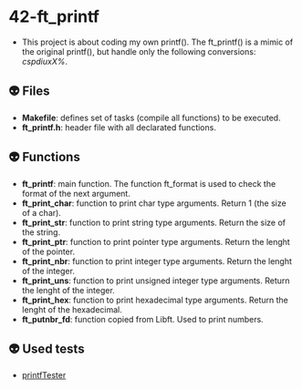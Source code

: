 # 42-ft_printf
- This project is about coding my own printf(). The ft_printf() is a mimic of the original printf(), but handle only the following conversions: *cspdiuxX%*.

## :alien: Files
- **Makefile**: defines set of tasks (compile all functions) to be executed.
- **ft_printf.h**: header file with all declarated functions.

## :alien: Functions
- **ft_printf**: main function. The function ft_format is used to check the format of the next argument.
- **ft_print_char**: function to print char type arguments. Return 1 (the size of a char).
- **ft_print_str**: function to print string type arguments. Return the size of the string.
- **ft_print_ptr**: function to print pointer type arguments. Return the lenght of the pointer.
- **ft_print_nbr**: function to print integer type arguments. Return the lenght of the integer.
- **ft_print_uns**: function to print unsigned integer type arguments. Return the lenght of the integer.
- **ft_print_hex**: function to print hexadecimal type arguments. Return the lenght of the hexadecimal.
- **ft_putnbr_fd**: function copied from Libft. Used to print numbers.

## :alien: Used tests
- [printfTester](https://github.com/Tripouille/printfTester)
